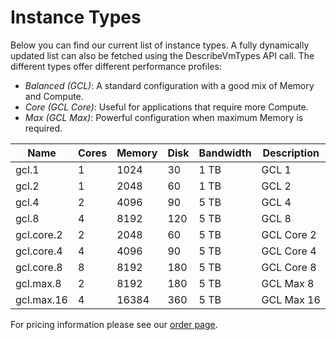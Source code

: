 # Instance Types

Below you can find our current list of instance types. A fully dynamically updated list can also be fetched using the DescribeVmTypes API call. The different types offer different performance profiles:

* *Balanced (GCL)*: A standard configuration with a good mix of Memory and Compute.
* *Core (GCL Core)*: Useful for applications that require more Compute.
* *Max (GCL Max)*: Powerful configuration when maximum Memory is required.


Name | Cores | Memory | Disk | Bandwidth | Description
---- | ----- | ------ | ---- | --------- | ----------------
gcl.1 | 1 | 1024 | 30 | 1 TB | GCL 1 
gcl.2 | 1 | 2048 | 60 | 1 TB | GCL 2
gcl.4 | 2 | 4096 | 90 | 5 TB | GCL 4
gcl.8 | 4 | 8192 | 120 | 5 TB | GCL 8
gcl.core.2 | 2 | 2048 | 60 | 5 TB | GCL Core 2
gcl.core.4 | 4 | 4096 | 90 | 5 TB | GCL Core 4
gcl.core.8 | 8 | 8192 | 180 | 5 TB | GCL Core 8
gcl.max.8 | 2 | 8192 | 180 | 5 TB  | GCL Max 8
gcl.max.16 | 4 | 16384 | 360 | 5 TB | GCL Max 16

For pricing information please see our [order page](https://orders.gigenetcloud.com/).
